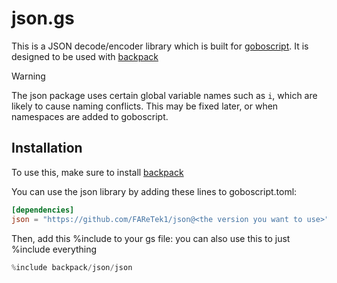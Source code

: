 # json.gs
This is a JSON decode/encoder library which is built for [goboscript](https://github.com/aspizu/goboscript).
It is designed to be used with [backpack](https://github.com/aspizu/backpack)

> [!WARNING]
> The json package uses certain global variable names such as `i`, which are likely to cause naming conflicts. This may be fixed later, or when namespaces are added to goboscript.

## Installation
To use this, make sure to install [backpack](https://github.com/aspizu/backpack)

You can use the json library by adding these lines to goboscript.toml:
```toml
[dependencies]
json = "https://github.com/FAReTek1/json@<the version you want to use>"
```

Then, add this %include to your gs file:
you can also use this to just %include everything
```rs
%include backpack/json/json
```